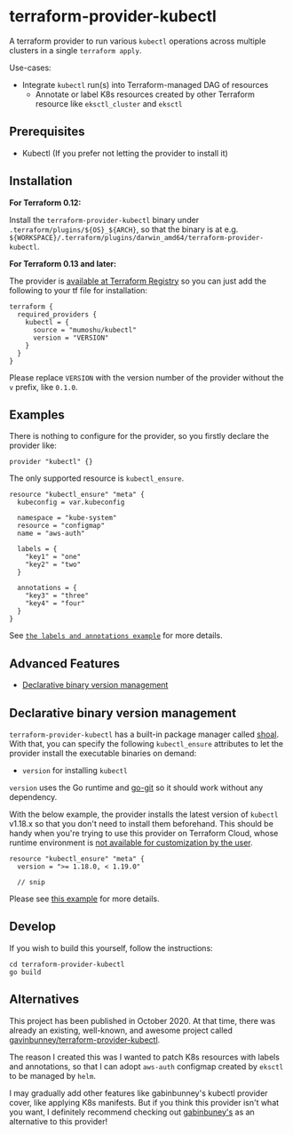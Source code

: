 # terraform-provider-kubectl

A terraform provider to run various `kubectl` operations across multiple clusters in a single `terraform apply`.

Use-cases:

- Integrate `kubectl` run(s) into Terraform-managed DAG of resources
  - Annotate or label K8s resources created by other Terraform resource like `eksctl_cluster` and `eksctl`

## Prerequisites

- Kubectl (If you prefer not letting the provider to install it)

## Installation

**For Terraform 0.12:**

Install the `terraform-provider-kubectl` binary under `.terraform/plugins/${OS}_${ARCH}`, so that the binary is at e.g. `${WORKSPACE}/.terraform/plugins/darwin_amd64/terraform-provider-kubectl`.

**For Terraform 0.13 and later:**

The provider is [available at Terraform Registry](https://registry.terraform.io/providers/mumoshu/kubectl/latest?pollNotifications=true) so you can just add the following to your tf file for installation:

```
terraform {
  required_providers {
    kubectl = {
      source = "mumoshu/kubectl"
      version = "VERSION"
    }
  }
}
```

Please replace `VERSION` with the version number of the provider without the `v` prefix, like `0.1.0`. 

## Examples

There is nothing to configure for the provider, so you firstly declare the provider like:

```
provider "kubectl" {}
```

The only supported resource is `kubectl_ensure`.

```hcl
resource "kubectl_ensure" "meta" {
  kubeconfig = var.kubeconfig

  namespace = "kube-system"
  resource = "configmap"
  name = "aws-auth"

  labels = {
    "key1" = "one"
    "key2" = "two"
  }

  annotations = {
    "key3" = "three"
    "key4" = "four"
  }
}
```

See [`the labels and annotations example`](./example/testdata/01-bootstrap) for more details.

## Advanced Features

- [Declarative binary version management](#declarative-binary-version-management)

## Declarative binary version management

`terraform-provider-kubectl` has a built-in package manager called [shoal](https://github.com/mumoshu/shoal).
With that, you can specify the following `kubectl_ensure` attributes to let the provider install the executable binaries on demand:

- `version` for installing `kubectl`

`version` uses the Go runtime and [go-git](https://github.com/go-git/go-git) so it should work without any dependency.

With the below example, the provider installs the latest version of `kubectl` v1.18.x so that you don't need to install them beforehand.
This should be handy when you're trying to use this provider on Terraform Cloud, whose runtime environment is [not available for customization by the user](https://www.terraform.io/docs/cloud/run/run-environment.html).    

```hcl-terraform
resource "kubectl_ensure" "meta" {
  version = ">= 1.18.0, < 1.19.0"

  // snip
```

Please see [this example](./example/testdata/02-shoal) for more details.

## Develop
If you wish to build this yourself, follow the instructions:

	cd terraform-provider-kubectl
	go build

## Alternatives

This project has been published in October 2020. At that time, there was already an existing, well-known, and awesome project called [gavinbunney/terraform-provider-kubectl](https://github.com/gavinbunney/terraform-provider-kubectl).

The reason I created this was I wanted to patch K8s resources with labels and annotations, so that I can adopt `aws-auth` configmap created by `eksctl` to be managed by `helm`.

I may gradually add other features like gabinbunney's kubectl provider cover, like applying K8s manifests. But if you think this provider isn't what you want,
I definitely recommend checking out [gabinbuney's](https://github.com/gavinbunney/terraform-provider-kubectl) as an alternative to this provider!
